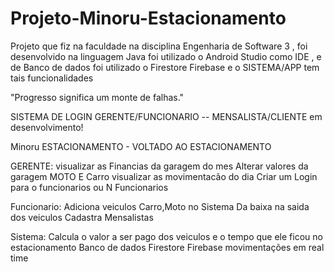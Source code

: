 # Projeto-Minoru-Estacionamento
Projeto que fiz na faculdade na disciplina Engenharia de Software 3 , foi desenvolvido na linguagem Java foi utilizado o Android Studio como IDE , e de Banco de dados foi utilizado o Firestore Firebase
e o SISTEMA/APP tem tais funcionalidades

"Progresso significa um monte de falhas."

SISTEMA DE LOGIN GERENTE/FUNCIONARIO  -- MENSALISTA/CLIENTE em desenvolvimento!

Minoru ESTACIONAMENTO - VOLTADO AO ESTACIONAMENTO

GERENTE:
visualizar as Financias da garagem do mes
Alterar valores da garagem MOTO E Carro
visualizar as movimentacão do dia
Criar um Login para o funcionarios ou N Funcionarios

Funcionario:
Adiciona veiculos Carro,Moto no Sistema 
Da baixa na saida dos veiculos
Cadastra Mensalistas

Sistema:
Calcula o valor a ser pago dos veiculos e o tempo que ele ficou no estacionamento
Banco de dados Firestore Firebase movimentações em real time


